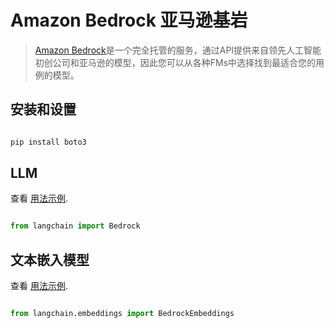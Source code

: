 # Amazon Bedrock 亚马逊基岩


>[Amazon Bedrock](https://aws.amazon.com/bedrock/)是一个完全托管的服务，通过API提供来自领先人工智能初创公司和亚马逊的模型，因此您可以从各种FMs中选择找到最适合您的用例的模型。


## 安装和设置


```bash

pip install boto3
```



## LLM


查看 [用法示例](../modules/models/llms/integrations/bedrock.ipynb).


```python

from langchain import Bedrock
```



## 文本嵌入模型


查看 [用法示例](../modules/models/text_embedding/examples/amazon_bedrock.ipynb).
```python

from langchain.embeddings import BedrockEmbeddings
```

